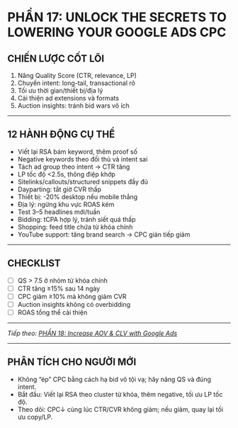 # PHẦN 17: UNLOCK THE SECRETS TO LOWERING YOUR GOOGLE ADS CPC

## CHIẾN LƯỢC CỐT LÕI
1) Nâng Quality Score (CTR, relevance, LP)  
2) Chuyển intent: long-tail, transactional rõ  
3) Tối ưu thời gian/thiết bị/địa lý  
4) Cải thiện ad extensions và formats  
5) Auction insights: tránh bid wars vô ích

---

## 12 HÀNH ĐỘNG CỤ THỂ
- Viết lại RSA bám keyword, thêm proof số  
- Negative keywords theo đối thủ và intent sai  
- Tách ad group theo intent → CTR tăng  
- LP tốc độ <2.5s, thông điệp khớp  
- Sitelinks/callouts/structured snippets đầy đủ  
- Dayparting: tắt giờ CVR thấp  
- Thiết bị: -20% desktop nếu mobile thắng  
- Địa lý: ngừng khu vực ROAS kém  
- Test 3–5 headlines mới/tuần  
- Bidding: tCPA hợp lý, tránh siết quá thấp  
- Shopping: feed title chứa từ khóa chính  
- YouTube support: tăng brand search → CPC gián tiếp giảm

---

## CHECKLIST
- [ ] QS > 7.5 ở nhóm từ khóa chính  
- [ ] CTR tăng ≥15% sau 14 ngày  
- [ ] CPC giảm ≥10% mà không giảm CVR  
- [ ] Auction insights không có overbidding  
- [ ] ROAS tổng thể cải thiện

---

*Tiếp theo: [PHẦN 18: Increase AOV & CLV with Google Ads](../19_Part_18_Increase_AOV_CLV.md)*

---

## PHÂN TÍCH CHO NGƯỜI MỚI
- Không “ép” CPC bằng cách hạ bid vô tội vạ; hãy nâng QS và đúng intent.
- Bắt đầu: Viết lại RSA theo cluster từ khóa, thêm negative, tối ưu LP tốc độ.
- Theo dõi: CPC↓ cùng lúc CTR/CVR không giảm; nếu giảm, quay lại tối ưu copy/LP.
